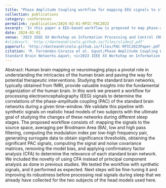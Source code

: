 ```yaml
---
title: "Phase Amplitude Coupling workflow for mapping EEG signals to standard brain networks."
collection: publications
category: conferences
permalink: /publication/2024-02-01-RPIC-PAC2023
excerpt: 'In this paper a EEG-based workflow is proposed to map phase-amplitude coupling to standard brain networks using confirmatory factor analysis, validated with synthetic data on realistic head models.'
date: 2024-02-01
venue: '2023 IEEE XX Workshop on Information Processing and Control (RPIC)'
#slidesurl: 'http://danteandrinolo.github.io/files/slides2.pdf'
paperurl: 'http://danteandrinolo.github.io/files/PAC-RPIC2023Paper.pdf'
citation: 'M. Fernández-Corazza et al. &quot;Phase Amplitude Coupling Workflow for Mapping EEG Signals to
Standard Brain Networks.&quot; <i>2023 IEEE XX Workshop on Information Processing and Control (RPIC)</i>., Oberá, Argentina, 2023: 1-6.'
---
```


Abstract: Human brain mapping or neuroimaging plays a pivotal role in understanding the intricacies of the human brain and paving the way for potential therapeutic interventions. Studying the standard brain networks, typically obtained from fMRI, provide valuable insights into the fundamental organization of the human brain. In this work we present a workflow for processing electroencephalography (EEG) signals to determine the correlations of the phase-amplitude coupling (PAC) of the standard brain networks during a given time-window. We validate this pipeline with synthetic signals on realistic head models of two subjects with the ultimate goal of studying the changes of these networks during different sleep stages. The proposed workflow consists of: mapping the signals to the source space, averaging per Brodmann Area (BA), low and high pass filtering, computing the modulation index per low-high frequency pair, generating surrogate data to obtain significance thresholds, obtaining the significant PAC signals, computing the signal and noise covariance matrices, removing the model bias, and applying confirmatory factor analysis (CFA) to determine the relevance of each standard brain network. We included the novelty of using CFA instead of principal component analysis as done in previous studies. We tested the workflow with synthetic signals, and it performed as expected. Next steps will be fine-tuning it and improving its robustness before processing real signals during sleep that we already have collected for the two subjects of the head models used here.